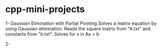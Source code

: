 # cpp-mini-projects
1- Gaussian Elimination with Partial Pivoting
Solves a matrix equation by using Gaussian elimination. Reads the square matrix from "A.txt" and constants from "b.txt".
Solves for x in Ax = b

2-
